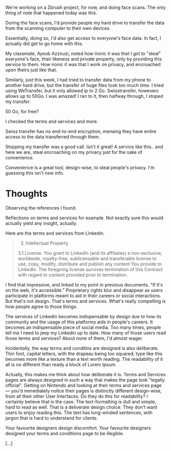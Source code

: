 We're working on a Zbrush project, for now, and doing face scans.
The only thing of note that happened today was this.

During the face scans, I'd provide people my hard drive to transfer the data from the scanning computer to their own devices.

Essentially, doing so, I'd also get access to everyone's face data.
In fact, I actually did get to go home with this.

My classmate, Ayoub Azzouzi, noted how ironic it was that I got to "steal" everyone's face, their likeness and private property, only by providing this service to them. How ironic it was that I work on privacy, and encroached upon theirs just like that.

Similarly, just this week, I had tried to transfer data from my phone to another hard drive, but the transfer of huge files took too much time. 
I tried using WeTransfer, but it only allowed ip to 2 Go.
Swisstransfer, howeverc allows up to 50Go. I was amazed! I ran to it, then halfway through, I stoped my transfer.

50 Go, for free?

I checked the terms and services and more.

Swiss transfer has no end-to-end encryption, menaing they have entire access to the data transferred through them.


Stopping my transfer was a good call. 
Isn't it great! A service like this.. and here we are, steal encroaching on my privacy just for the sake of convenience. 

Convenience is a great tool, design-wise, to steal people's privacy. I'm guessing this isn't new info. 





# Thoughts

Observing the references I found. 

Reflections on terms and services for example. Not exactly sure this would actually yield any insight, actually.

Here are the terms and services from Linkedin.

> 3. Intellectual Property

> 3.1    License. You grant to LinkedIn (and its affiliates) a non-exclusive, worldwide, royalty-free, sublicensable and transferable license to use, copy, modify, distribute and publish any content You provide to LinkedIn. The foregoing license survives termination of this Contract with regard to content provided prior to termination. 

I find that impressive, and linked to my point in previous documents.
"If it's on the web, it's accessible." Proprietary rights blur and disappear as users participate in platforms meant to aid in their careers or social interactions. 
But that's not design. That's terms and services. What's really compelling is how people agree to those things.

The services of Linkedin becomes indispensable by design due to how its community and the usage of this platforms aids in people's careers. It becomes an indispensable piece of social media. Too many times, people tell me I need to jeep my Linkedin up to date. How many of those users read those terms and services? About none of them, I'd almost wager.

Incidentally, the way terms and conditins are designed is also deliberate. Thin font, capital letters, with the drapeau being too squared; type like this becomes more like a texture than a text worth reading. 
The readability of it all is no different than ready a block of Lorem Ipsum. 

Actually, this makes me think about how deliberate it is.
Terms and Services pages are always designed in such a way that makes the page look "legally official". Getting on Nintendo and looking at their terms and services page — you'd immediately notice their pages is distinctly different design-wise, from all their other User Interfaces. Do they do this for readability? I certainly believe that is the case. The text-formatting is dull and simple, hard to read as well. That is a deliverate design choice. They don't want users to enjoy reading this. The text has long-winded sentences, with jargon that is hard to understand for clients. 

Your favourite designers design discomfort. 
Your favourite designers designed your terms and conditions page to be illegible.

[...]

